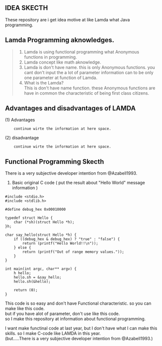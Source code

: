 ## IDEA SKECTH  
  
These repository are i get idea motive at like Lamda what Java programming.  
  
## Lamda Programming aknowledges.  
> 1. Lamda is using functional programming what Anonymous functions in programming.  
> 2. Lamda concept like math aknowledge.  
> 3. Lamda is don't have name. this is only Anonymous functions. you cant don't input the a lot of parameter information can to be only one parameter at function of Lamda.    
> 4. What is the Lamda?   
    This is don't have name function. these Anonymous functions are have in common the characteristic of being first class citizens.  
  
## Advantages and disadvantages of LAMDA  
(1) Advantages   
```
    continue wirte the information at here space.  
```
(2) disadvantage  
```
    continue wirte the information at here space.  
```  
  
## Functional Programming Skecth  
There is a very subjective developer intention from @Azabell1993.  

1. Basic original C code
( put the result about "Hello World" message information )  
```  
#include <stdio.h>
#include <stdlib.h>

#define debug_hex 0x00010000

typedef struct Hello {
    char (*sh)(struct Hello *h);
}h;

char say_hello(struct Hello *h) {
    if ((debug_hex & debug_hex) ? "true" : "false") {
        return (printf("Hello World!!\n"));
    } else {
        return (printf("Out of range memory values."));
    }
}

int main(int argc, char** argv) {
    h hello;
    hello.sh = &say_hello;
    hello.sh(&hello);

    return (0);
}
```    

This code is so easy and don't have Functional characteristic. so you can make like this code.  
but if you have alot of parameter, don't use like this code.  
so I make this repository at information about functional programming.  
  
I want make functinal code at last year, but I don't have what I can make this skills. so I make C-code like LAMDA in this year.  
(but.....There is a very subjective developer intention from @Azabell1993.)  
  
